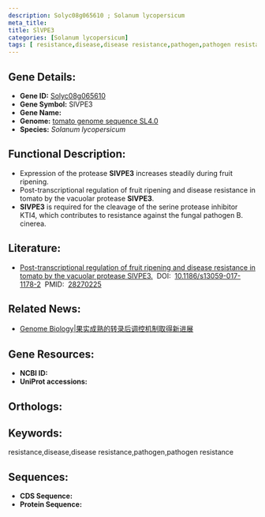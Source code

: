 ```yaml
---
description: Solyc08g065610 ; Solanum lycopersicum
meta_title:
title: SlVPE3
categories: [Solanum lycopersicum]
tags: [ resistance,disease,disease resistance,pathogen,pathogen resistance ]
---
```


## Gene Details:
- **Gene ID:**	[Solyc08g065610]()
- **Gene Symbol:** SlVPE3
- **Gene Name:** 
- **Genome:** [tomato genome sequence SL4.0]()
- **Species:** *Solanum lycopersicum*

## Functional Description:
   - Expression of the protease **SlVPE3** increases steadily during fruit ripening.
   - Post-transcriptional regulation of fruit ripening and disease resistance in tomato by the vacuolar protease **SlVPE3**.
   - **SlVPE3** is required for the cleavage of the serine protease inhibitor KTI4, which contributes to resistance against the fungal pathogen B. cinerea.

## Literature:
   - [Post-transcriptional regulation of fruit ripening and disease resistance in tomato by the vacuolar protease SlVPE3.]( https://genomebiology.biomedcentral.com/articles/10.1186/s13059-017-1178-2)&nbsp;&nbsp;DOI:&nbsp;&nbsp;[10.1186/s13059-017-1178-2](https://genomebiology.biomedcentral.com/articles/10.1186/s13059-017-1178-2)&nbsp;&nbsp;PMID:&nbsp;&nbsp;[28270225](https://pubmed.ncbi.nlm.nih.gov/28270225/)

## Related News:
   - [Genome Biology|果实成熟的转录后调控机制取得新进展](https://mp.weixin.qq.com/s?__biz=MzIyOTY2NDYyNQ==&mid=2247484374&idx=1&sn=2f4fe02c99f91265b5b2883b4f3ee385&chksm=e8be71c8dfc9f8de4e447b1e940ec76ae2da7f8b8562c1d286fefc08bfc53ee4b886f4050435&scene=27#wechat_redirect)

## Gene Resources:
- **NCBI ID:** [](https://www.ncbi.nlm.nih.gov/gene/?term=)
- **UniProt accessions:** [](https://www.uniprot.org/uniprotkb//entry)

## Orthologs:

## Keywords:
resistance,disease,disease resistance,pathogen,pathogen resistance

## Sequences:
- **CDS Sequence:**
- **Protein Sequence:**
